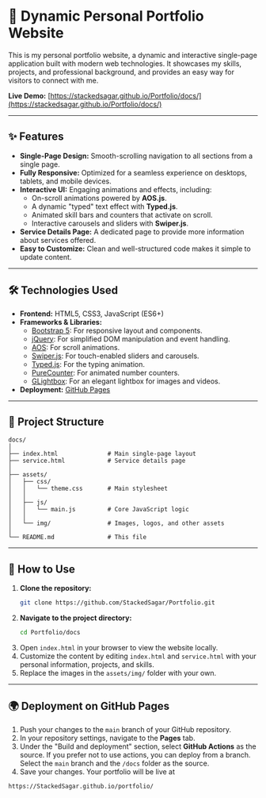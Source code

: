 
# 🚀 Dynamic Personal Portfolio Website

This is my personal portfolio website, a dynamic and interactive single-page application built with modern web technologies. It showcases my skills, projects, and professional background, and provides an easy way for visitors to connect with me.

**Live Demo:** [https://stackedsagar.github.io/Portfolio/docs/](https://stackedsagar.github.io/Portfolio/docs/)

---

## ✨ Features

* **Single-Page Design:** Smooth-scrolling navigation to all sections from a single page.
* **Fully Responsive:** Optimized for a seamless experience on desktops, tablets, and mobile devices.
* **Interactive UI:** Engaging animations and effects, including:
  * On-scroll animations powered by **AOS.js**.
  * A dynamic "typed" text effect with **Typed.js**.
  * Animated skill bars and counters that activate on scroll.
  * Interactive carousels and sliders with **Swiper.js**.
* **Service Details Page:** A dedicated page to provide more information about services offered.
* **Easy to Customize:** Clean and well-structured code makes it simple to update content.

---

## 🛠️ Technologies Used

* **Frontend:** HTML5, CSS3, JavaScript (ES6+)
* **Frameworks & Libraries:**
  * [Bootstrap 5](https://getbootstrap.com/): For responsive layout and components.
  * [jQuery](https://jquery.com/): For simplified DOM manipulation and event handling.
  * [AOS](https://michalsnik.github.io/aos/): For scroll animations.
  * [Swiper.js](https://swiperjs.com/): For touch-enabled sliders and carousels.
  * [Typed.js](https://github.com/mattboldt/typed.js/): For the typing animation.
  * [PureCounter](https://github.com/srexi/purecounterjs): For animated number counters.
  * [GLightbox](https://biati-digital.github.io/glightbox/): For an elegant lightbox for images and videos.
* **Deployment:** [GitHub Pages](https://pages.github.com/)

---

## 📂 Project Structure

```
docs/
│
├── index.html              # Main single-page layout
├── service.html            # Service details page
│
├── assets/
│   ├── css/
│   │   └── theme.css       # Main stylesheet
│   │
│   ├── js/
│   │   └── main.js         # Core JavaScript logic
│   │
│   └── img/                # Images, logos, and other assets
│
└── README.md               # This file
```

---

## 🔧 How to Use

1. **Clone the repository:**
   ```bash
   git clone https://github.com/StackedSagar/Portfolio.git
   ```
2. **Navigate to the project directory:**
   ```bash
   cd Portfolio/docs
   ```
3. Open `index.html` in your browser to view the website locally.
4. Customize the content by editing `index.html` and `service.html` with your personal information, projects, and skills.
5. Replace the images in the `assets/img/` folder with your own.

---

## 🌍 Deployment on GitHub Pages

1. Push your changes to the `main` branch of your GitHub repository.
2. In your repository settings, navigate to the **Pages** tab.
3. Under the "Build and deployment" section, select **GitHub Actions** as the source. If you prefer not to use actions, you can deploy from a branch. Select the `main` branch and the `/docs` folder as the source.
4. Save your changes. Your portfolio will be live at

```
https://StackedSagar.github.io/portfolio/
```
